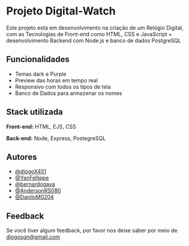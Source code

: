 
# Projeto Digital-Watch

Este projeto está em desenvolvimento na criação de um Relógio Digital, com as Tecnologias de Front-end como HTML, CSS e JavaScript + desenvolvimento Backend com Node.js e banco de dados PostgreSQL


## Funcionalidades

- Temas dark e Purple 
- Preview das horas em  tempo real
- Responsivo com todos os tipos de tela
- Banco de Dados para armazenar os nomes


## Stack utilizada

**Front-end:** HTML, EJS, CSS

**Back-end:** Node, Express, PostegreSQL


## Autores

- [@diogoX451](https://www.github.com/diogoX451)
- [@YanFellippe](https://github.com/YanFellippe)
- [@bernardogava](https://www.github.com/bernardogava)
- [@AndersonRS080](https://github.com/AndersonRodrigs)
- [@DaniloM0204](https://www.github.com/DaniloM0204)

## Feedback

Se você tiver algum feedback, por favor nos deixe saber por meio de diogosgn@gmail.com

